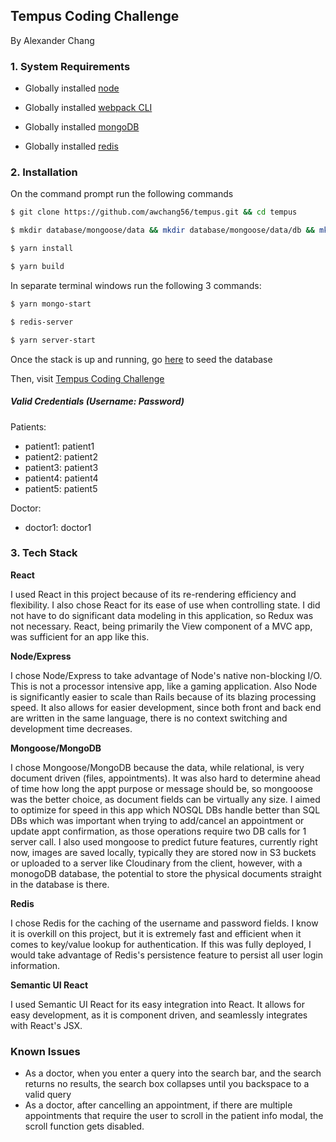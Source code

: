 ## Tempus Coding Challenge

By Alexander Chang

### 1. System Requirements

* Globally installed [node](https://nodejs.org/en/)

* Globally installed [webpack CLI](https://webpack.js.org/guides/installation/)

* Globally installed [mongoDB](https://docs.mongodb.com/manual/installation/#tutorials)

* Globally installed [redis](https://redis.io/topics/quickstart)

### 2. Installation

On the command prompt run the following commands

```sh
$ git clone https://github.com/awchang56/tempus.git && cd tempus

$ mkdir database/mongoose/data && mkdir database/mongoose/data/db && mkdir src/client/public/files

$ yarn install

$ yarn build
```
In separate terminal windows run the following 3 commands:

```sh
$ yarn mongo-start

$ redis-server

$ yarn server-start
```
Once the stack is up and running, go [here](http://localhost:3000/seed) to seed the database

Then, visit [Tempus Coding Challenge](http://localhost:3000)

##### Valid Credentials (Username: Password)

Patients:
* patient1: patient1
* patient2: patient2
* patient3: patient3
* patient4: patient4
* patient5: patient5

Doctor: 
* doctor1: doctor1

### 3. Tech Stack

**React**

I used React in this project because of its re-rendering efficiency and flexibility. I also chose React for its ease of use when controlling state. I did not have to do significant data modeling in this application, so Redux was not necessary. React, being primarily the View component of a MVC app, was sufficient for an app like this.

**Node/Express**

I chose Node/Express to take advantage of Node's native non-blocking I/O. This is not a processor intensive app, like a gaming application. Also Node is significantly easier to scale than Rails because of its blazing processing speed. It also allows for easier development, since both front and back end are written in the same language, there is no context switching and development time decreases.

**Mongoose/MongoDB**

I chose Mongoose/MongoDB because the data, while relational, is very document driven (files, appointments). It was also hard to determine ahead of time how long the appt purpose or message should be, so mongooose was the better choice, as document fields can be virtually any size. I aimed to optimize for speed in this app which NOSQL DBs handle better than SQL DBs which was important when trying to add/cancel an appointment or update appt confirmation, as those operations require two DB calls for 1 server call. I also used mongoose to predict future features, currently right now, images are saved locally, typically they are stored now in S3 buckets or uploaded to a server like Cloudinary from the client, however, with a monogoDB database, the potential to store the physical documents straight in the database is there.

**Redis**

I chose Redis for the caching of the username and password fields. I know it is overkill on this project, but it is extremely fast and efficient when it comes to key/value lookup for authentication. If this was fully deployed, I would take advantage of Redis's persistence feature to persist all user login information. 

**Semantic UI React**

I used Semantic UI React for its easy integration into React. It allows for easy development, as it is component driven, and seamlessly integrates with React's JSX.

### Known Issues

* As a doctor, when you enter a query into the search bar, and the search returns no results, the search box collapses until you backspace to a valid query
* As a doctor, after cancelling an appointment, if there are multiple appointments that require the user to scroll in the patient info modal, the scroll function gets disabled.
